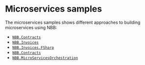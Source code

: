 Microservices samples
===============

The microservices samples shows different approaches to building microservices using NBB:
* [`NBB.Contracts`](./NBB.Contracts#README.md)
* [`NBB.Invoices`](./NBB.Invoices#README.md)
* [`NBB.Invoices.FSharp`](./NBB.Invoices.FSharp#README.md)
* [`NBB.Contracts`](./NBB.Contracts#README.md)
* [`NBB.MicroServicesOrchestration`](./NBB.MicroServicesOrchestration#README.md)